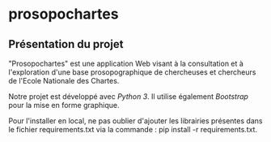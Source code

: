 # prosopochartes

## Présentation du projet

"Prosopochartes" est une application Web visant à la consultation et à l'exploration d'une base prosopographique de chercheuses et chercheurs de l'Ecole Nationale des Chartes.

Notre projet est développé avec *Python 3*. Il utilise également *Bootstrap* pour la mise en forme graphique.

Pour l'installer en local, ne pas oublier d'ajouter les librairies présentes dans le fichier requirements.txt via la commande :
pip install -r requirements.txt.
